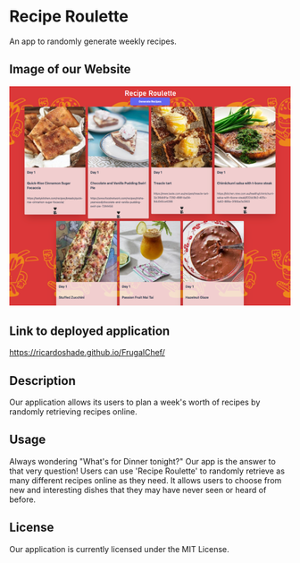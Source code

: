 # Recipe Roulette
An app to randomly generate weekly recipes.

## Image of our Website
 <img src="./assets/images/webpage.png" alt="Recipe Roulette webpage image"/>

## Link to deployed application
https://ricardoshade.github.io/FrugalChef/

## Description
Our application allows its users to plan a week's worth of recipes by randomly retrieving recipes online.

## Usage
Always wondering "What's for Dinner tonight?"  Our app is the answer to that very question!  Users can use 'Recipe Roulette' to randomly retrieve as many different recipes online as they need.  It allows users to choose from new and interesting dishes that they may have never seen or heard of before.

## License
Our application is currently licensed under the MIT License.
